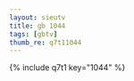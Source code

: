 ```yaml
--- 
layout: sieutv
title: gb 1044
tags: [gbtv]
thumb_re: q7t11044
---
```

{% include q7t1 key="1044" %} 

